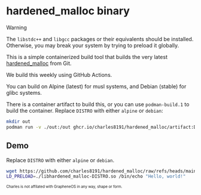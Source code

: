 # hardened_malloc binary 

> [!WARNING]  
> The `libstdc++` and `libgcc` packages or their equivalents should be installed. Otherwise, you may break your system by trying to preload it globally.

This is a simple containerized build tool that builds the very latest [hardened_malloc](https://github.com/GrapheneOS/hardened_malloc) from Git.

We build this weekly using GitHub Actions.

You can build on Alpine (latest) for musl systems, and Debian (stable) for glibc systems.

There is a container artifact to build this, or you can use `podman-build.1` to build the container. Replace `DISTRO` with either `alpine` or `debian`:

```bash
mkdir out
podman run -v ./out:/out ghcr.io/charles8191/hardened_malloc/artifact:DISTRO
```

## Demo

Replace `DISTRO` with either `alpine` or `debian`.

```bash
wget https://github.com/charles8191/hardened_malloc/raw/refs/heads/main/libhardened_malloc-DISTRO.so
LD_PRELOAD=./libhardened_malloc-DISTRO.so /bin/echo "Hello, world!"
```

<sup><sub>Charles is not affilated with GrapheneOS in any way, shape or form.</sub></sup>
